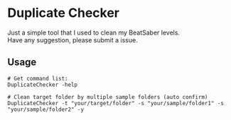 # Duplicate Checker
Just a simple tool that I used to clean my BeatSaber levels.   
Have any suggestion, please submit a issue.

## Usage

```shell
# Get command list: 
DuplicateChecker -help

# Clean target folder by multiple sample folders (auto confirm)  
DuplicateChecker -t "your/target/folder" -s "your/sample/folder1" -s "your/sample/folder2" -y

```